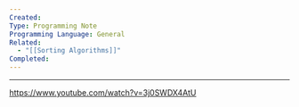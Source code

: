 ```yaml
---
Created: 
Type: Programming Note
Programming Language: General
Related:
  - "[[Sorting Algorithms]]"
Completed:
---
```

---


https://www.youtube.com/watch?v=3j0SWDX4AtU
